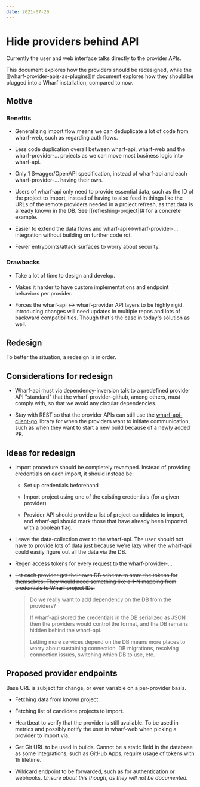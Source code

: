 ```yaml
---
date: 2021-07-20
---
```


# Hide providers behind API

Currently the user and web interface talks directly to the provider APIs.

This document explores how the providers should be redesigned, while the
[[wharf-provider-apis-as-plugins]]# document explores how they should be plugged
into a Wharf installation, compared to now.

## Motive

### Benefits

- Generalizing import flow means we can deduplicate a lot of code from
  wharf-web, such as regarding auth flows.
  
- Less code duplication overall between wharf-api, wharf-web and the
  wharf-provider-... projects as we can move most business logic into wharf-api.
  
- Only 1 Swagger/OpenAPI specification, instead of wharf-api and each
  wharf-provider-... having their own.
  
- Users of wharf-api only need to provide essential data, such as the ID of the
  project to import, instead of having to also feed in things like the URLs of
  the remote providers needed in a project refresh, as that data is already
  known in the DB. See [[refreshing-project]]# for a concrete example.
  
- Easier to extend the data flows and wharf-api<->wharf-provider-... integration
  without building on further code rot.
  
- Fewer entrypoints/attack surfaces to worry about security.

### Drawbacks

- Take a lot of time to design and develop.

- Makes it harder to have custom implementations and endpoint behaviors per
  provider.
  
- Forces the wharf-api <-> wharf-provider API layers to be highly rigid.
  Introducing changes will need updates in multiple repos and lots of backward
  compatibilities. Though that's the case in today's solution as well.
  
## Redesign

To better the situation, a redesign is in order.

## Considerations for redesign

- Wharf-api must via dependency-inversion talk to a predefined provider API 
  "standard" that the wharf-provider-github, among others, must comply with,
  so that we avoid any circular dependencies.

- Stay with REST so that the provider APIs can still use the
  [wharf-api-client-go](https://github.com/iver-wharf/wharf-api-client-go)
  library for when the providers want to initiate communication, such as when
  they want to start a new build because of a newly added PR.
  
## Ideas for redesign

- Import procedure should be completely revamped. Instead of providing
  credentials on each import, it should instead be:
  
  - Set up credentials beforehand

  - Import project using one of the existing credentials (for a given provider)

  - Provider API should provide a list of project candidates to import, and
    wharf-api should mark those that have already been imported with a boolean
    flag.
    
- Leave the data-collection over to the wharf-api. The user should not have to
  provide lots of data just because we're lazy when the wharf-api could easily
  figure out all the data via the DB.
  
- Regen access tokens for every request to the wharf-provider-...

- ~~Let each provider get their own DB schema to store the tokens for themselves.
  They would need something like a 1-N mapping from credentials to Wharf project
  IDs.~~
  
  > Do we really want to add dependency on the DB from the providers?
  >
  > If wharf-api stored the credentials in the DB serialized as JSON then the
  > providers would control the format, and the DB remains hidden behind the
  > wharf-api.
  >
  > Letting more services depend on the DB means more places to worry about
  > sustaining connection, DB migrations, resolving connection issues, switching
  > which DB to use, etc.

## Proposed provider endpoints

Base URL is subject for change, or even variable on a per-provider basis.

- Fetching data from known project.

- Fetching list of candidate projects to import.

- Heartbeat to verify that the provider is still available. To be used in
  metrics and possibly notify the user in wharf-web when picking a provider to
  import via.

- Get Git URL to be used in builds. Cannot be a static field in the database as
  some integrations, such as GitHub Apps, require usage of tokens with 1h
  lifetime.

- Wildcard endpoint to be forwarded, such as for authentication or webhooks.
  *Unsure about this though, as they will not be documented.*

